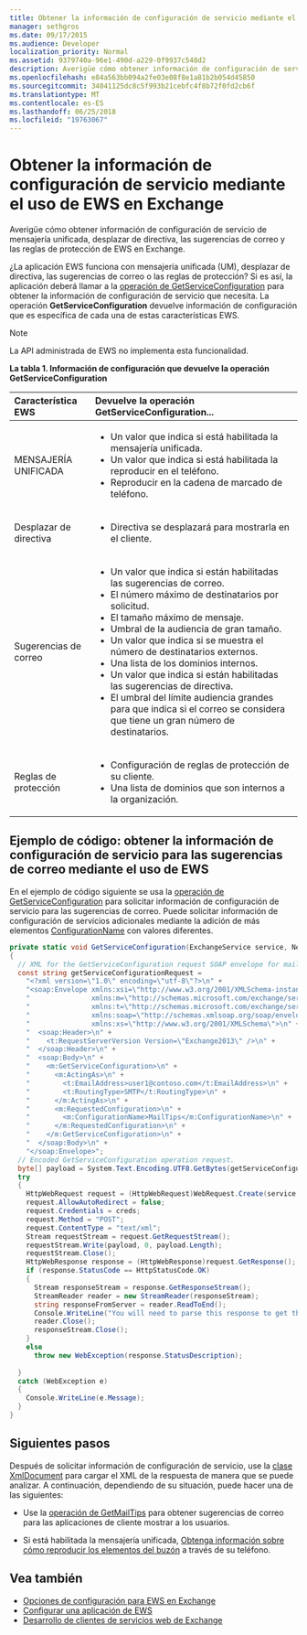 ```yaml
---
title: Obtener la información de configuración de servicio mediante el uso de EWS en Exchange
manager: sethgros
ms.date: 09/17/2015
ms.audience: Developer
localization_priority: Normal
ms.assetid: 9379740a-96e1-490d-a229-0f9937c548d2
description: Averigüe cómo obtener información de configuración de servicio de mensajería unificada, desplazar de directiva, las sugerencias de correo y las reglas de protección de EWS en Exchange.
ms.openlocfilehash: e84a563bb094a2fe03e08f8e1a81b2b054d45850
ms.sourcegitcommit: 34041125dc8c5f993b21cebfc4f8b72f0fd2cb6f
ms.translationtype: MT
ms.contentlocale: es-ES
ms.lasthandoff: 06/25/2018
ms.locfileid: "19763067"
---
```

# <a name="get-service-configuration-information-by-using-ews-in-exchange"></a>Obtener la información de configuración de servicio mediante el uso de EWS en Exchange

Averigüe cómo obtener información de configuración de servicio de mensajería unificada, desplazar de directiva, las sugerencias de correo y las reglas de protección de EWS en Exchange.
  
¿La aplicación EWS funciona con mensajería unificada (UM), desplazar de directiva, las sugerencias de correo o las reglas de protección? Si es así, la aplicación deberá llamar a la [operación de GetServiceConfiguration](http://msdn.microsoft.com/library/070cbfe5-325a-4955-8e4a-8230ea0459a7%28Office.15%29.aspx) para obtener la información de configuración de servicio que necesita. La operación **GetServiceConfiguration** devuelve información de configuración que es específica de cada una de estas características EWS. 
  
> [!NOTE]
> La API administrada de EWS no implementa esta funcionalidad. 
  
**La tabla 1. Información de configuración que devuelve la operación GetServiceConfiguration**

|Característica EWS|Devuelve la operación GetServiceConfiguration...|
|:-----|:-----|
|MENSAJERÍA UNIFICADA  <br/> | <ul><li>Un valor que indica si está habilitada la mensajería unificada.</li><li>Un valor que indica si está habilitada la reproducir en el teléfono.</li><li>Reproducir en la cadena de marcado de teléfono.</li></ul> |
|Desplazar de directiva  <br/> | <ul><li>Directiva se desplazará para mostrarla en el cliente.</li></ul> |
|Sugerencias de correo  <br/> | <ul><li>Un valor que indica si están habilitadas las sugerencias de correo.</li><li>El número máximo de destinatarios por solicitud.</li><li>El tamaño máximo de mensaje.</li><li>Umbral de la audiencia de gran tamaño.</li><li>Un valor que indica si se muestra el número de destinatarios externos.</li><li>Una lista de los dominios internos.</li><li>Un valor que indica si están habilitadas las sugerencias de directiva.</li><li>El umbral del límite audiencia grandes para que indica si el correo se considera que tiene un gran número de destinatarios.  </li></ul>|
|Reglas de protección  <br/> | <ul><li>Configuración de reglas de protección de su cliente.</li><li>Una lista de dominios que son internos a la organización.  </li></ul> |
   
## <a name="code-example-get-service-configuration-information-for-mail-tips-by-using-ews"></a>Ejemplo de código: obtener la información de configuración de servicio para las sugerencias de correo mediante el uso de EWS

En el ejemplo de código siguiente se usa la [operación de GetServiceConfiguration](http://msdn.microsoft.com/library/070cbfe5-325a-4955-8e4a-8230ea0459a7%28Office.15%29.aspx) para solicitar información de configuración de servicio para las sugerencias de correo. Puede solicitar información de configuración de servicios adicionales mediante la adición de más elementos [ConfigurationName](http://msdn.microsoft.com/library/3b524a2f-9c6b-4550-9f3d-f78d176b0f7b%28Office.15%29.aspx) con valores diferentes. 
  
```cs
private static void GetServiceConfiguration(ExchangeService service, NetworkCredential creds)
{ 
  // XML for the GetServiceConfiguration request SOAP envelope for mail tips configuration information.
  const string getServiceConfigurationRequest = 
    "<?xml version=\"1.0\" encoding=\"utf-8\"?>\n" +
    "<soap:Envelope xmlns:xsi=\"http://www.w3.org/2001/XMLSchema-instance\"\n" +
    "               xmlns:m=\"http://schemas.microsoft.com/exchange/services/2006/messages\"\n" +
    "               xmlns:t=\"http://schemas.microsoft.com/exchange/services/2006/types\" \n" +
    "               xmlns:soap=\"http://schemas.xmlsoap.org/soap/envelope/\"\n" +
    "               xmlns:xs=\"http://www.w3.org/2001/XMLSchema\">\n" +
    "  <soap:Header>\n" +
    "    <t:RequestServerVersion Version=\"Exchange2013\" />\n" +
    "  </soap:Header>\n" +
    "  <soap:Body>\n" +
    "    <m:GetServiceConfiguration>\n" +
    "      <m:ActingAs>\n" +
    "        <t:EmailAddress>user1@contoso.com</t:EmailAddress>\n" +
    "        <t:RoutingType>SMTP</t:RoutingType>\n" +
    "      </m:ActingAs>\n" +
    "      <m:RequestedConfiguration>\n" +
    "        <m:ConfigurationName>MailTips</m:ConfigurationName>\n" +
    "      </m:RequestedConfiguration>\n" +
    "    </m:GetServiceConfiguration>\n" +
    "  </soap:Body>\n" +
    "</soap:Envelope>";
  // Encoded GetServiceConfiguration operation request.
  byte[] payload = System.Text.Encoding.UTF8.GetBytes(getServiceConfigurationRequest);
  try
  {
    HttpWebRequest request = (HttpWebRequest)WebRequest.Create(service.Url);
    request.AllowAutoRedirect = false;
    request.Credentials = creds;
    request.Method = "POST";
    request.ContentType = "text/xml";
    Stream requestStream = request.GetRequestStream();
    requestStream.Write(payload, 0, payload.Length);
    requestStream.Close();
    HttpWebResponse response = (HttpWebResponse)request.GetResponse();
    if (response.StatusCode == HttpStatusCode.OK)
    {
      Stream responseStream = response.GetResponseStream();
      StreamReader reader = new StreamReader(responseStream);
      string responseFromServer = reader.ReadToEnd();
      Console.WriteLine("You will need to parse this response to get the configuration information:\n\n" + responseFromServer);
      reader.Close();
      responseStream.Close();
    }
    else
      throw new WebException(response.StatusDescription);
          
  }
  catch (WebException e)
  {
    Console.WriteLine(e.Message);
  }
}

```

## <a name="next-steps"></a>Siguientes pasos

Después de solicitar información de configuración de servicio, use la [clase XmlDocument](http://msdn.microsoft.com/en-us/library/system.xml.xmldocument.aspx) para cargar el XML de la respuesta de manera que se puede analizar. A continuación, dependiendo de su situación, puede hacer una de las siguientes: 
  
- Use la [operación de GetMailTips](http://msdn.microsoft.com/library/025483ec-a9f3-4735-8a95-d26e30ea7974%28Office.15%29.aspx) para obtener sugerencias de correo para las aplicaciones de cliente mostrar a los usuarios. 
    
- Si está habilitada la mensajería unificada, [Obtenga información sobre cómo reproducir los elementos del buzón](http://blogs.msdn.com/b/exchangedev/archive/2009/11/05/play-exchange-2010-mailbox-items-on-your-phone-by-using-the-ews-managed-api.aspx) a través de su teléfono. 
    
## <a name="see-also"></a>Vea también

- [Opciones de configuración para EWS en Exchange](configuration-options-for-ews-in-exchange.md)    
- [Configurar una aplicación de EWS](setting-up-your-ews-application.md)    
- [Desarrollo de clientes de servicios web de Exchange](develop-web-service-clients-for-exchange.md)
    

